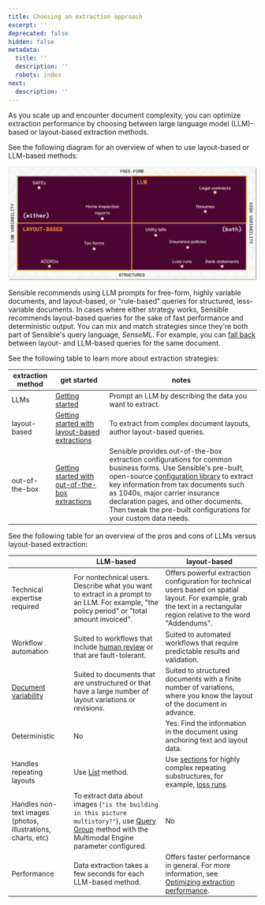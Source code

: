 ```yaml
---
title: Choosing an extraction approach
excerpt: ''
deprecated: false
hidden: false
metadata:
  title: ''
  description: ''
  robots: index
next:
  description: ''
---
```

As you scale up and encounter document complexity, you can optimize extraction performance by choosing between large language model (LLM)-based or layout-based extraction methods.

See the following diagram for an overview of when to use layout-based or LLM-based methods:

![Click to enlarge](https://raw.githubusercontent.com/sensible-hq/sensible-docs/main/readme-sync/assets/v0/images/final/document_landscape.png)

Sensible recommends using LLM prompts for free-form, highly variable documents, and layout-based, or "rule-based" queries for structured, less-variable documents. In cases where either strategy works, Sensible recommends layout-based queries for the sake of fast performance and deterministic output. You can mix and match strategies since they're both part of Sensible's query language, *SenseML*. For example, you can [fall back](doc:fallbacks) between layout- and LLM-based queries for the same document.

See the following table to learn more about extraction strategies:

| extraction method | get started                                                  | notes                                                        |
| ----------------- | ------------------------------------------------------------ | ------------------------------------------------------------ |
| LLMs              | [Getting started](doc:getting-started-ai)                    | Prompt an LLM by describing the data you want to extract.    |
| layout-based      | [Getting started with layout-based extractions](doc:getting-started) | To extract from complex document layouts, author layout-based queries. |
| out-of-the-box    | [Getting started with out-of-the-box extractions](doc:library-quickstart) | Sensible provides out-of-the-box extraction configurations for common business forms. Use Sensible's pre-built, open-source [configuration library](https://github.com/sensible-hq/sensible-configuration-library/) to extract key information from tax documents such as 1040s, major carrier insurance declaration pages, and other documents. Then tweak the pre-built configurations for your custom data needs. |

See the following table for an overview of the pros and cons of LLMs versus layout-based extraction:

|                                                              | LLM-based                                                    | layout-based                                                 |
| ------------------------------------------------------------ | ------------------------------------------------------------ | ------------------------------------------------------------ |
| Technical expertise required                                 | For nontechnical users. Describe what you want to extract in a prompt to an LLM.  For example, "the policy period" or "total amount invoiced". | Offers powerful extraction configuration for technical users based on spatial layout. For example, grab the text in a rectangular region relative to the word "Addendums". |
| Workflow automation                                          | Suited to workflows that include [human review](doc:human-review) or that are fault-tolerant. | Suited to automated workflows that require predictable results and validation. |
| [Document variability](doc:document-variations)              | Suited to documents that are unstructured or that have a large number of layout variations or revisions. | Suited to structured documents with a finite number of variations, where you know the layout of the document in advance. |
| Deterministic                                                | No                                                           | Yes. Find the information in the document using anchoring text and layout data. |
| Handles repeating layouts                                    | Use [List](doc:list) method.                                 | Use [sections](doc:sections) for highly complex repeating substructures, for example, [loss runs](doc:sections). |
| Handles non-text images (photos, illustrations, charts, etc) | To extract data about images (`"is the building in this picture multistory?"`), use [Query Group](doc:query-group) method with the Multimodal Engine parameter configured. | No                                                           |
| Performance                                                  | Data extraction takes a few seconds for each LLM-based method. | Offers faster performance in general. For more information, see [Optimizing extraction performance](doc:performance). |